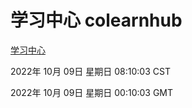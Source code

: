 # 学习中心 colearnhub
[学习中心](http://27.19.33.125:56308/colearnhub/)

2022年 10月 09日 星期日 08:10:03 CST

2022年 10月 09日 星期日 00:10:03 GMT
